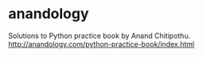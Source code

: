 # anandology
Solutions to Python practice book by Anand Chitipothu. http://anandology.com/python-practice-book/index.html
